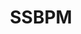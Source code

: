 ---
title: SSBPM
crosslinks:
- livven
- SSBM
- customsmash
- smashgifs
- HighQualityGifs
- NewPMDT
- Games
- BRSTM
- SuggestALaptop
- evangelion
- madlad
- replayhut
- india
- OverwatchUniversity
- smashart
- PCMasterRace
- BABYMETAL
- Drama
- The_Donald
- PrequelMemes
---